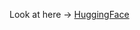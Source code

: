 Look at here -> <a href="https://www.huggingface.co/hashimrazi9/nato-chat" target="_blank"> HuggingFace </a> 
